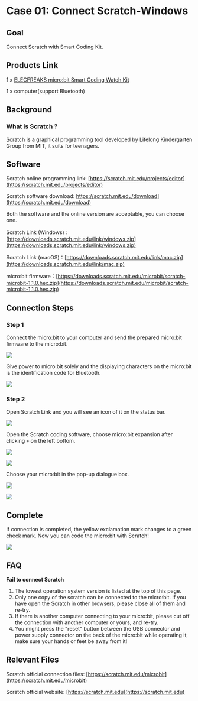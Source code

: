 # Case 01: Connect Scratch-Windows

## Goal

 Connect Scratch with Smart Coding Kit.

## Products Link

 1 x [ELECFREAKS micro:bit Smart Coding Watch Kit](https://www.elecfreaks.com/micro-bit-smart-coding-kit.html)


 1 x computer(support Bluetooth)

## Background


### What is Scratch ? 

 [Scratch](https://en.wikipedia.org/wiki/Scratch) is a graphical programming tool developed by Lifelong Kindergarten Group from MIT, it suits for teenagers. 

## Software


 Scratch online programming link: [https://scratch.mit.edu/projects/editor](https://scratch.mit.edu/projects/editor)

 Scratch software download: https://scratch.mit.edu/download](https://scratch.mit.edu/download)

 Both the software and the online version are acceptable, you can choose one. 

 Scratch Link (Windows)：[https://downloads.scratch.mit.edu/link/windows.zip](https://downloads.scratch.mit.edu/link/windows.zip)

 Scratch Link (macOS)：[https://downloads.scratch.mit.edu/link/mac.zip](https://downloads.scratch.mit.edu/link/mac.zip)

 micro:bit firmware：[https://downloads.scratch.mit.edu/microbit/scratch-microbit-1.1.0.hex.zip](https://downloads.scratch.mit.edu/microbit/scratch-microbit-1.1.0.hex.zip)

## Connection Steps

### Step 1

 Connect the micro:bit to your computer and send the prepared micro:bit firmware to the micro:bit.

![](./images/case_01_01.gif)

 Give power to micro:bit solely and the displaying characters on the micro:bit is the identification code for Bluetooth.

![](./images/case_01_02.gif)


### Step 2

 Open Scratch Link and you will see an icon of it on the status bar. 

![](./images/case_01_03.png)

 Open the Scratch coding software, choose micro:bit expansion after clicking `+`  on the left bottom.

![](./images/case_01_04.png)

![](./images/case_01_07.png)

 Choose your micro:bit in the pop-up dialogue box. 

![](./images/case_01_05.png)

![](./images/case_01_06.png)

## Complete

 If connection is completed, the yellow exclamation mark changes to a green check mark.
 Now you can code the micro:bit with Scratch! 

![](./images/case_01_08.png)

## FAQ

**Fail to connect Scratch**

1. The lowest operation system version is listed at the top of this page.
2. Only one copy of the scratch can be connected to the micro:bit. If you have open the Scratch in other browsers, please close all of them and re-try. 
3. If there is another computer connecting to your micro:bit, please cut off the connection with another computer or yours, and re-try.
4. You might press the "reset" button between the USB connector and power supply connector on the back of the micro:bit while operating it, make sure your hands or feet be away from it!

## Relevant Files

Scratch official connection files: [https://scratch.mit.edu/microbit](https://scratch.mit.edu/microbit)

Scratch official website: [https://scratch.mit.edu](https://scratch.mit.edu)

